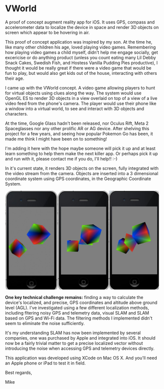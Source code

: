 # VWorld
A proof of concept augment reality app for iOS.  It uses GPS, compass and accelerometer data to localize the device in space and render 3D objects on screen which appear to be hovering in air.

This proof of concept application was inspired by my son.  At the time he, like many other children his age, loved playing video games.   Remembering how playing video games a child myself, didn't help me engage socially, get excericise or do anything product (unless you count eating many Lil Debby Snack Cakes, Swedish Fish, and Hostess Vanilla Pudding Pies productive), I thought it would be really great if there were a video game that would be fun to play, but would also get kids out of the house, interacting with others their age.  

I came up with the VWorld concept.  A video game allowing players to hunt for virtual objects using clues along the way.  The system would use OpenGL ES to render 3D objects in a view overlaid on top of a view of a live video feed from the phone's camera.  The player would use their phone like a window into a virtual world, to see and interact with 3D objects and characters.  

At the time, Google Glass hadn't been released, nor Oculus Rift, Meta 2 Spaceglasses nor any other prolific AR or AG device.  After shelving this project for a few years, and seeing how popular Pokemon Go has been, it made me think I might have been on to something!  

I'm adding it here with the hope maybe someone will pick it up and at least learn something to help them make the next killer app.  Or perhaps pick it up and run with it, please contact me if you do, I'll help!!  :-)

In it's current state, it renders 3D objects on the screen, fully integrated with the video stream from the camera.  Objects are inserted into a 3 dimensional coordinate system using GPS coordinates, in the Geographic Coordinate System.

![3D objects rotating in a Geographic Coordinate System](https://github.com/mellertson/VWorld/blob/master/assets/3-screens-3d-shapes-rotating.jpg)

**One key technical challenge remains:** finding a way to calculate the device's localized, and precise, GPS coordinates and altitude above ground level (AGL).  I've investigated using a few different localization methods, including fltering noisy GPS and telemetry data, visual SLAM and SLAM based on GPS and Wi-Fi data.  The filtering methods I implemented didn't seem to eliminate the noise sufficiently.  

It's my understanding SLAM has now been implemented by several companies, one was purchased by Apple and integrated into iOS.  It should now be a fairly trivial matter to get a precise localized vector without introducing the noise when accessing GPS and telemetry devices directly.  

This application was developed using XCode on Mac OS X.  And you'll need an Apple phone or iPad to test it in field.  

Best regards,

Mike
